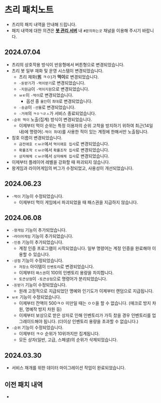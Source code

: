 # 츠리 패치노트
- 츠리의 패치 내역을 안내해 드립니다.
- 패치 내역에 대한 의견은 [**봇 관리 서버**](https://bot.dowon.monster/join) 내 `#문의하는곳` 채널을 이용해 주시기 바랍니다.

## 2024.07.04
- 츠리의 상호작용 방식이 반응형에서 버튼형으로 변경되었습니다.
- 츠리 봇 일부 재화 및 운영 시스템이 변경되었습니다.
  - 츠리 재화(舊 ㅋㅇ)가 **먹이**로 변경되었습니다.
  - `-돈받기`가 `-먹이받기`로 변경되었습니다.
  - `-지원금`이 `-먹이지원`으로 변경되었습니다.
  - `ㅂㅌ`이 `-먹이`로 변경되었습니다.
    - 옵션 중 `올인`이 `최대`로 변경되었습니다.
  - `-송금`이 `-선물`로 변경되었습니다.
  - `-거래`의 `ㅋㅇㄱㄹㅅ`가 서비스 종료되었습니다.
- `-순위 먹이` 노출(집계) 방식이 변경되었습니다.
  - 이제부터 먹이 순위는 특정 이용자의 순위 고착을 방지하기 위하여 최근(14일 내)에 명령어(`-먹이 최대`)를 사용한 적이 있는 계정에 한해서만 노출됩니다.
- 칭호 이름이 변경되었습니다.
  - `금전애호 ㄷㅂㄹ`에서 `먹이애호 집사`로 변경되었습니다.
  - `확률조작 ㄷㅂㄹ`에서 `확률조작 집사`로 변경되었습니다.
  - `상자해체 ㄷㅂㄹ`에서 `상자해체 집사`로 변경되었습니다.
- 이제부터 플레이어 레벨을 강화할 때 파괴되지 않습니다.
- 왕게임과 라이어게임의 버그가 수정되었고, 사용성이 개선되었습니다.

## 2024.06.23
- `-먹이` 기능이 수정되었습니다.
  - 이제부터 먹이 게임에서 파괴되었을 때 패스권을 지급하지 않습니다.

## 2024.06.08
- `-왕게임` 기능이 추가되었습니다.
- `-라이어게임` 기능이 추가되었습니다.
- `-인증` 기능이 추가되었습니다.
  - 계정 인증 프로그램이 시작되었습니다. 일부 명령어는 계정 인증을 완료해야 이용할 수 있습니다.
- `-상점` 기능이 수정되었습니다.
  - `저장소` 아이템이 `인벤토리`로 변경되었습니다.
  - 이제부터 `패스권`이 100의 인벤토리 용량을 차지합니다.
  - `토큰상점`이 `-토큰상점`으로 명령어가 분리되었습니다.
- `-돈받기` 기능이 수정되었습니다.
  - 원래 고정적으로 지급되었던 명예와 인기도가 이제부터 랜덤으로 지급됩니다.
- `ㅂㅌ` 기능이 수정되었습니다.
  - 이제부터 잔액이 500ㅋㅇ 미만일 때는 ㅇㅇ을 할 수 없습니다. (매크로 방지 차원, 명예작 방지 차원 등)
  - 이제부터 보상으로 받은 상자로 인해 인벤토리가 가득 찼을 경우 인벤토리를 업그레이드해야 됩니다. (더이상 인벤토리 용량을 초과할 수 없습니다.)
- `-순위` 기능이 수정되었습니다.
  - 이제부터 ㅋㅇ 순위가 10위까지만 집계됩니다.
  - 모든 상자(일반, 고급, 스페셜)의 순위가 삭제되었습니다.

## 2024.03.30
- 서비스 재개를 위한 데이터 마이그레이션 작업이 완료되었습니다.

## 이전 패치 내역
- 
